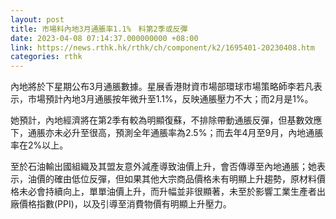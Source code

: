 ```yaml
---
layout: post
title: 市場料內地3月通脹率1.1%　料第2季或反彈
date: 2023-04-08 07:14:37.000000000 +08:00
link: https://news.rthk.hk/rthk/ch/component/k2/1695401-20230408.htm
categories: rthk
---
```


內地將於下星期公布3月通脹數據。星展香港財資市場部環球市場策略師李若凡表示，市場預計內地3月通脹按年微升至1.1%，反映通脹壓力不大；而2月是1%。

她預計，內地經濟將在第2季有較為明顯復蘇，不排除帶動通脹反彈，但基數效應下，通脹亦未必升至很高，預測全年通脹率為2.5%；而去年4月至9月，內地通脹率在2%以上。

至於石油輸出國組織及其盟友意外減產導致油價上升，會否傳導至內地通脹；她表示，油價的確由低位反彈，但如果其他大宗商品價格未有明顯上升趨勢，原材料價格未必會持續向上，單單油價上升，而升幅並非很顯著，未至於影響工業生產者出廠價格指數(PPI)，以及引導至消費物價有明顯上升壓力。
